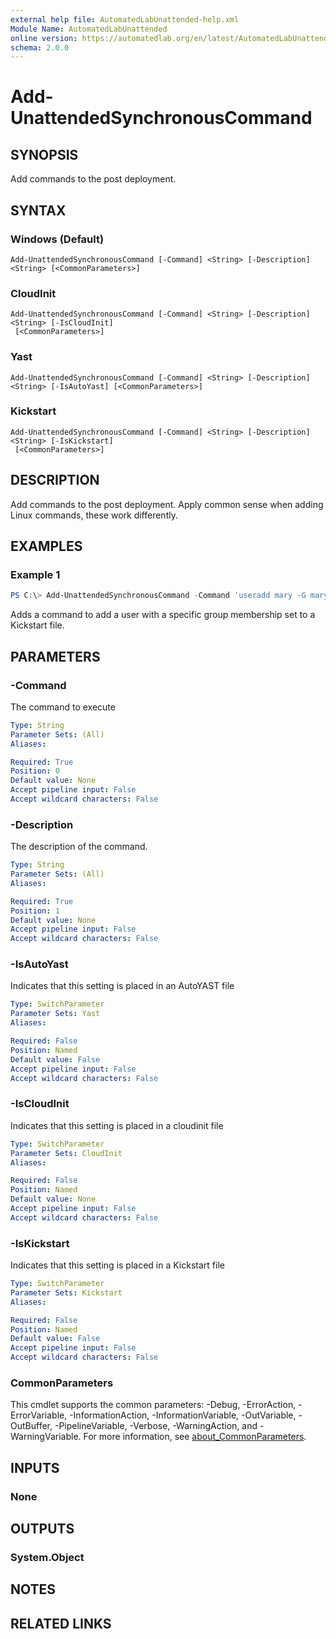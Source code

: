 ```yaml
---
external help file: AutomatedLabUnattended-help.xml
Module Name: AutomatedLabUnattended
online version: https://automatedlab.org/en/latest/AutomatedLabUnattended/en-us/Add-UnattendedSynchronousCommand
schema: 2.0.0
---
```


# Add-UnattendedSynchronousCommand

## SYNOPSIS
Add commands to the post deployment.

## SYNTAX

### Windows (Default)
```
Add-UnattendedSynchronousCommand [-Command] <String> [-Description] <String> [<CommonParameters>]
```

### CloudInit
```
Add-UnattendedSynchronousCommand [-Command] <String> [-Description] <String> [-IsCloudInit]
 [<CommonParameters>]
```

### Yast
```
Add-UnattendedSynchronousCommand [-Command] <String> [-Description] <String> [-IsAutoYast] [<CommonParameters>]
```

### Kickstart
```
Add-UnattendedSynchronousCommand [-Command] <String> [-Description] <String> [-IsKickstart]
 [<CommonParameters>]
```

## DESCRIPTION
Add commands to the post deployment.
Apply common sense when adding Linux commands, these work differently.

## EXAMPLES

### Example 1
```powershell
PS C:\> Add-UnattendedSynchronousCommand -Command 'useradd mary -G mary -g wheel' -IsKickstart
```

Adds a command to add a user with a specific group membership set to a Kickstart file.

## PARAMETERS

### -Command
The command to execute

```yaml
Type: String
Parameter Sets: (All)
Aliases:

Required: True
Position: 0
Default value: None
Accept pipeline input: False
Accept wildcard characters: False
```

### -Description
The description of the command.

```yaml
Type: String
Parameter Sets: (All)
Aliases:

Required: True
Position: 1
Default value: None
Accept pipeline input: False
Accept wildcard characters: False
```

### -IsAutoYast
Indicates that this setting is placed in an AutoYAST file

```yaml
Type: SwitchParameter
Parameter Sets: Yast
Aliases:

Required: False
Position: Named
Default value: False
Accept pipeline input: False
Accept wildcard characters: False
```

### -IsCloudInit
Indicates that this setting is placed in a cloudinit file

```yaml
Type: SwitchParameter
Parameter Sets: CloudInit
Aliases:

Required: False
Position: Named
Default value: None
Accept pipeline input: False
Accept wildcard characters: False
```

### -IsKickstart
Indicates that this setting is placed in a Kickstart file

```yaml
Type: SwitchParameter
Parameter Sets: Kickstart
Aliases:

Required: False
Position: Named
Default value: False
Accept pipeline input: False
Accept wildcard characters: False
```

### CommonParameters
This cmdlet supports the common parameters: -Debug, -ErrorAction, -ErrorVariable, -InformationAction, -InformationVariable, -OutVariable, -OutBuffer, -PipelineVariable, -Verbose, -WarningAction, and -WarningVariable. For more information, see [about_CommonParameters](http://go.microsoft.com/fwlink/?LinkID=113216).

## INPUTS

### None
## OUTPUTS

### System.Object
## NOTES

## RELATED LINKS

